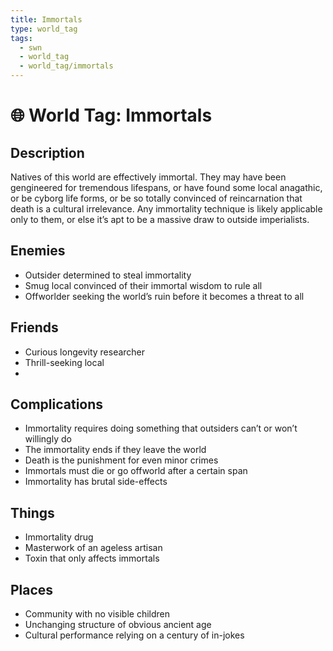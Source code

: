 ```yaml
---
title: Immortals
type: world_tag
tags:
  - swn
  - world_tag
  - world_tag/immortals
---
```

# 🌐 World Tag: Immortals

## Description
Natives of this world are effectively immortal. They may have been gengineered for tremendous lifespans, or have found some local anagathic, or be cyborg life forms, or be so totally convinced of reincarnation that death is a cultural irrelevance. Any immortality technique is likely applicable only to them, or else it’s apt to be a massive draw to outside imperialists.
## Enemies
- Outsider determined to steal immortality
- Smug local convinced of their immortal wisdom to rule all
- Offworlder seeking the world’s ruin before it becomes a threat to all

## Friends
- Curious longevity researcher
- Thrill-seeking local
- 

## Complications
- Immortality requires doing something that outsiders can’t or won’t willingly do
- The immortality ends if they leave the world
- Death is the punishment for even minor crimes
- Immortals must die or go offworld after a certain span
- Immortality has brutal side-effects

## Things
- Immortality drug
- Masterwork of an ageless artisan
- Toxin that only affects immortals

## Places
- Community with no visible children
- Unchanging structure of obvious ancient age
- Cultural performance relying on a century of in-jokes

